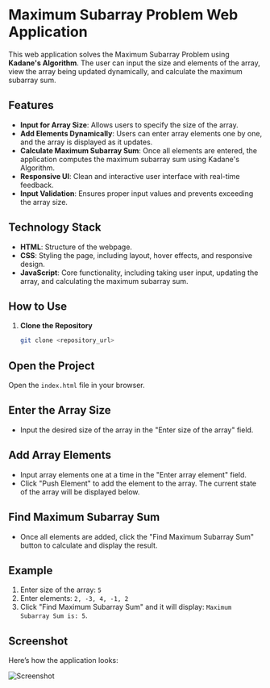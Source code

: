 # Maximum Subarray Problem Web Application

This web application solves the Maximum Subarray Problem using **Kadane's Algorithm**. The user can input the size and elements of the array, view the array being updated dynamically, and calculate the maximum subarray sum.

## Features

- **Input for Array Size**: Allows users to specify the size of the array.
- **Add Elements Dynamically**: Users can enter array elements one by one, and the array is displayed as it updates.
- **Calculate Maximum Subarray Sum**: Once all elements are entered, the application computes the maximum subarray sum using Kadane's Algorithm.
- **Responsive UI**: Clean and interactive user interface with real-time feedback.
- **Input Validation**: Ensures proper input values and prevents exceeding the array size.

## Technology Stack

- **HTML**: Structure of the webpage.
- **CSS**: Styling the page, including layout, hover effects, and responsive design.
- **JavaScript**: Core functionality, including taking user input, updating the array, and calculating the maximum subarray sum.

## How to Use

1. **Clone the Repository**
   ```bash
   git clone <repository_url>
   ```
## Open the Project
Open the `index.html` file in your browser.

## Enter the Array Size
- Input the desired size of the array in the "Enter size of the array" field.

## Add Array Elements
- Input array elements one at a time in the "Enter array element" field.
- Click "Push Element" to add the element to the array. The current state of the array will be displayed below.

## Find Maximum Subarray Sum
- Once all elements are added, click the "Find Maximum Subarray Sum" button to calculate and display the result.

## Example
1. Enter size of the array: `5`
2. Enter elements: `2, -3, 4, -1, 2`
3. Click "Find Maximum Subarray Sum" and it will display: `Maximum Subarray Sum is: 5`.

## Screenshot
Here’s how the application looks:

![Screenshot](https://res.cloudinary.com/dsprifizw/image/upload/v1729573672/maximum_subarray.png)
